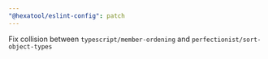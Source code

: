 ```yaml
---
"@hexatool/eslint-config": patch
---
```


Fix collision between `typescript/member-ordening` and `perfectionist/sort-object-types`
